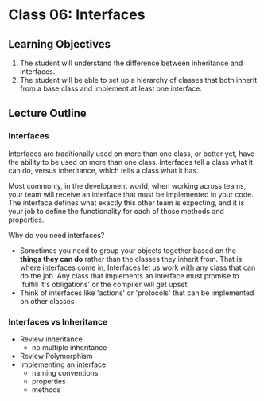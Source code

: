 # Class 06: Interfaces

## Learning Objectives
1. The student will understand the difference between inheritance and interfaces.
1. The student will be able to set up a hierarchy of classes that both inherit from a base class and implement at least one interface. 

## Lecture Outline

### Interfaces

Interfaces are traditionally used on more than one class, or better yet, have the ability to be used on more than one class. Interfaces
tell a class what it can do, versus inheritance, which tells a class what it has. 

Most commonly, in the development world, when working across teams, your team will receive an interface that must be implemented in your code. The interface defines what exactly this other team is expecting, and it is your job to define the functionality for each of those methods and properties. 

Why do you need interfaces?

- Sometimes you need to group your objects together based on the **things they can do** rather than the classes they inherit from. That is where interfaces come in, Interfaces let us work with any class that can do the job. Any class that implements an interface must promise to 'fulfill it's obligations' or the compiler will get upset. 
- Think of interfaces like 'actions' or 'protocols' that can be implemented on other classes

### Interfaces vs Inheritance
- Review inheritance
    - no multiple inheritance
- Review Polymorphism
- Implementing an interface
    - naming conventions
    - properties
    - methods
